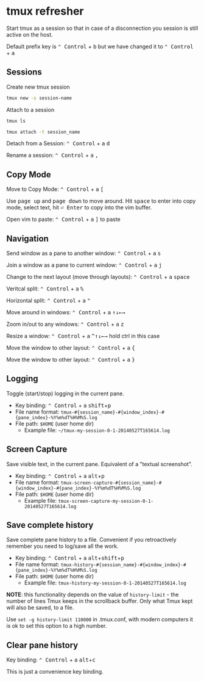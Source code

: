 # tmux refresher

Start tmux as a session so that in case of a disconnection you session is still active on the host.

Default prefix key is <kbd>⌃ Control</kbd> + <kbd>b</kbd> but we have changed it to <kbd>⌃ Control</kbd> + <kbd>a</kbd>

## Sessions

Create new tmux session

```bash
tmux new -s session-name
```

Attach to a session

```bash
tmux ls
```

```bash
tmux attach -t session_name
```

Detach from a Session: <kbd>⌃ Control</kbd> + <kbd>a</kbd> <kbd>d</kbd>

Rename a session: <kbd>⌃ Control</kbd> + <kbd>a</kbd> <kbd>,</kbd>

## Copy Mode

Move to Copy Mode: <kbd>⌃ Control</kbd> + <kbd>a</kbd> <kbd>[</kbd>

Use <kbd>page up</kbd> and <kbd>page down</kbd> to move around. Hit <kbd>space</kbd> to enter into copy mode, select text, hit <kbd>⏎ Enter</kbd> to copy into the vim buffer. 

Open vim to paste: <kbd>⌃ Control</kbd> + <kbd>a</kbd> <kbd>]</kbd> to paste

## Navigation

Send window as a pane to another window: <kbd>⌃ Control</kbd> + <kbd>a</kbd> <kbd>s</kbd>

Join a window as a pane to current window: <kbd>⌃ Control</kbd> + <kbd>a</kbd> <kbd>j</kbd>

Change to the next layout (move through layouts): <kbd>⌃ Control</kbd> + <kbd>a</kbd> <kbd>space</kbd>

Veritcal split: <kbd>⌃ Control</kbd> + <kbd>a</kbd> <kbd>%</kbd>

Horizontal split: <kbd>⌃ Control</kbd> + <kbd>a</kbd> <kbd>"</kbd>

Move around in windows: <kbd>⌃ Control</kbd> + <kbd>a</kbd>  <kbd>↑</kbd><kbd>↓</kbd><kbd>←</kbd><kbd>→</kbd>

Zoom in/out to any windows: <kbd>⌃ Control</kbd> + <kbd>a</kbd> <kbd>z</kbd>

Resize a window: <kbd>⌃ Control</kbd> + <kbd>a</kbd>  <kbd>^</kbd><kbd>↑</kbd><kbd>↓</kbd><kbd>←</kbd><kbd>→</kbd> hold ctrl in this case

Move the window to other layout: <kbd>⌃ Control</kbd> + <kbd>a</kbd> <kbd>{</kbd>

Move the window to other layout: <kbd>⌃ Control</kbd> + <kbd>a</kbd> <kbd>}</kbd>


## Logging

Toggle (start/stop) logging in the current pane.

* Key binding: <kbd>⌃ Control</kbd> + <kbd>a</kbd> <kbd>shift</kbd>+<kbd>p</kbd>
* File name format: `tmux-#{session_name}-#{window_index}-#{pane_index}-%Y%m%dT%H%M%S.log`
* File path: `$HOME` (user home dir)
  * Example file: `~/tmux-my-session-0-1-20140527T165614.log`

## Screen Capture

Save visible text, in the current pane. Equivalent of a "textual screenshot".

* Key binding: <kbd>⌃ Control</kbd> + <kbd>a</kbd> <kbd>alt</kbd>+<kbd>p</kbd>
* File name format: `tmux-screen-capture-#{session_name}-#{window_index}-#{pane_index}-%Y%m%dT%H%M%S.log`
* File path: `$HOME` (user home dir)
  * Example file: `tmux-screen-capture-my-session-0-1-20140527T165614.log`

## Save complete history

Save complete pane history to a file. Convenient if you retroactively remember
you need to log/save all the work.

* Key binding: <kbd>⌃ Control</kbd> + <kbd>a</kbd> <kbd>alt</kbd>+<kbd>shift</kbd>+<kbd>p</kbd>
* File name format: `tmux-history-#{session_name}-#{window_index}-#{pane_index}-%Y%m%dT%H%M%S.log`
* File path: `$HOME` (user home dir)
  * Example file: `tmux-history-my-session-0-1-20140527T165614.log`

**NOTE**: this functionality depends on the value of `history-limit` - the number
of lines Tmux keeps in the scrollback buffer. Only what Tmux kept will also be saved, to a file.

Use `set -g history-limit 110000` in .tmux.conf, with modern computers
it is ok to set this option to a high number.

## Clear pane history

Key binding: <kbd>⌃ Control</kbd> + <kbd>a</kbd> <kbd>alt</kbd>+<kbd>c</kbd>

This is just a convenience key binding.
